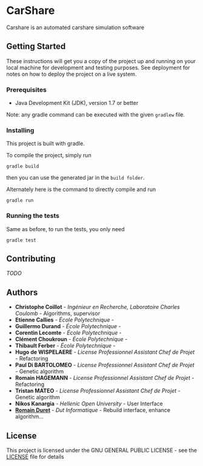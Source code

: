 # CarShare

Carshare is an automated carshare simulation software

## Getting Started

These instructions will get you a copy of the project up and running on your local machine for development and testing purposes. See deployment for notes on how to deploy the project on a live system.

### Prerequisites

* Java Development Kit (JDK), version 1.7 or better

Note: any gradle command can be executed with the given `gradlew` file.

### Installing

This project is built with gradle.

To compile the project, simply run

```
gradle build
```

then you can use the generated jar in the `build folder`.

Alternately here is the command to directly compile and run

```
gradle run
```


### Running the tests

Same as before, to run the tests, you only need

```
gradle test
```

## Contributing

*TODO*

## Authors

* **Christophe Coillot** - *Ingénieur en Recherche, Laboratoire Charles Coulomb* - Algorithms, supervisor
* **Etienne Callies** - *École Polytechnique* - 
* **Guillermo Durand** - *École Polytechnique* - 
* **Corentin Lecomte** - *École Polytechnique* - 
* **Clément Choukroun** - *École Polytechnique* - 
* **Thibault Ferber** - *École Polytechnique* - 
* **Hugo de WISPELAERE** - *License Professionnel Assistant Chef de Projet* - Refactoring
* **Paul Di BARTOLOMEO** - *License Professionnel Assistant Chef de Projet* - Genetic algorithm 
* **Romain HAGEMANN** - *License Professionnel Assistant Chef de Projet* - Refactoring
* **Tristan MATEO** - *License Professionnel Assistant Chef de Projet* - Genetic algorithm 
* **Nikos Kanargia** - *Hellenic Open University* - User Interface
* **[Romain Duret](https://airdur.eu)** - *Dut Informatique* - Rebuild interface, enhance algorithm...


## License

This project is licensed under the  GNU GENERAL PUBLIC LICENSE - see the [LICENSE](LICENSE.md) file for details
